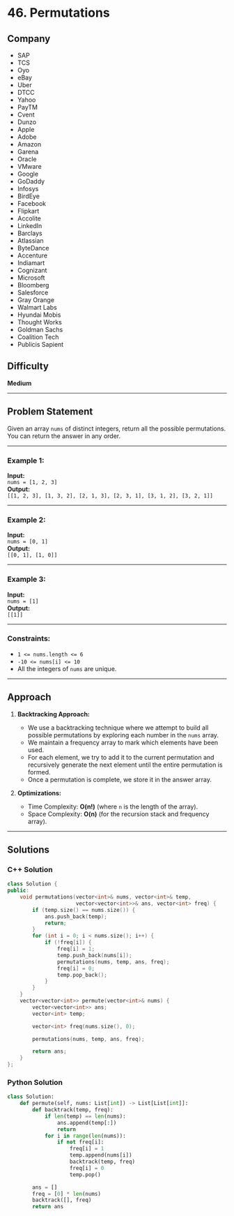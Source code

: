 # 46. Permutations

## Company
- SAP  
- TCS  
- Oyo  
- eBay  
- Uber  
- DTCC  
- Yahoo  
- PayTM  
- Cvent  
- Dunzo  
- Apple  
- Adobe  
- Amazon  
- Garena  
- Oracle  
- VMware  
- Google  
- GoDaddy  
- Infosys  
- BirdEye  
- Facebook  
- Flipkart  
- Accolite  
- LinkedIn  
- Barclays  
- Atlassian  
- ByteDance  
- Accenture  
- Indiamart  
- Cognizant  
- Microsoft  
- Bloomberg  
- Salesforce  
- Gray Orange  
- Walmart Labs  
- Hyundai Mobis  
- Thought Works  
- Goldman Sachs  
- Coalition Tech  
- Publicis Sapient  

## Difficulty
**Medium**

---

## Problem Statement

Given an array `nums` of distinct integers, return all the possible permutations. You can return the answer in any order.

---

### Example 1:

**Input:**  
`nums = [1, 2, 3]`  
**Output:**  
`[[1, 2, 3], [1, 3, 2], [2, 1, 3], [2, 3, 1], [3, 1, 2], [3, 2, 1]]`

---

### Example 2:

**Input:**  
`nums = [0, 1]`  
**Output:**  
`[[0, 1], [1, 0]]`

---

### Example 3:

**Input:**  
`nums = [1]`  
**Output:**  
`[[1]]`

---

### Constraints:
- `1 <= nums.length <= 6`
- `-10 <= nums[i] <= 10`
- All the integers of `nums` are unique.

---

## Approach

1. **Backtracking Approach:**
   - We use a backtracking technique where we attempt to build all possible permutations by exploring each number in the `nums` array.
   - We maintain a frequency array to mark which elements have been used.
   - For each element, we try to add it to the current permutation and recursively generate the next element until the entire permutation is formed.
   - Once a permutation is complete, we store it in the answer array.

2. **Optimizations:**
   - Time Complexity: **O(n!)** (where `n` is the length of the array).
   - Space Complexity: **O(n)** (for the recursion stack and frequency array).

---

## Solutions

### C++ Solution

```cpp
class Solution {
public:
    void permutations(vector<int>& nums, vector<int>& temp,
                      vector<vector<int>>& ans, vector<int> freq) {
        if (temp.size() == nums.size()) {
            ans.push_back(temp);
            return;
        }
        for (int i = 0; i < nums.size(); i++) {
            if (!freq[i]) {
                freq[i] = 1;
                temp.push_back(nums[i]);
                permutations(nums, temp, ans, freq);
                freq[i] = 0;
                temp.pop_back();
            }
        }
    }
    vector<vector<int>> permute(vector<int>& nums) {
        vector<vector<int>> ans;
        vector<int> temp;

        vector<int> freq(nums.size(), 0);

        permutations(nums, temp, ans, freq);

        return ans;
    }
};
```
### Python Solution

```py
class Solution:
    def permute(self, nums: List[int]) -> List[List[int]]:
        def backtrack(temp, freq):
            if len(temp) == len(nums):
                ans.append(temp[:])
                return
            for i in range(len(nums)):
                if not freq[i]:
                    freq[i] = 1
                    temp.append(nums[i])
                    backtrack(temp, freq)
                    freq[i] = 0
                    temp.pop()

        ans = []
        freq = [0] * len(nums)
        backtrack([], freq)
        return ans

```
